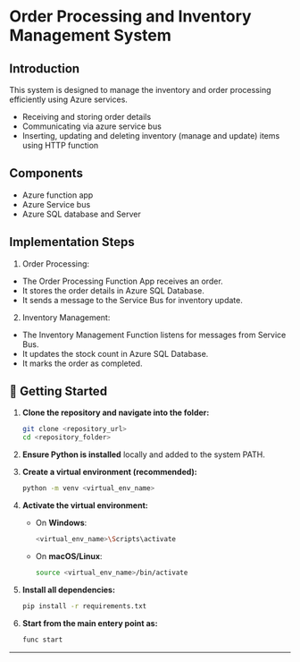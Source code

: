 # Order Processing and Inventory Management System

## Introduction 
This system is designed to manage the inventory and order processing efficiently using Azure services.
- Receiving and storing order details
- Communicating via azure service bus
- Inserting, updating and deleting inventory (manage and update) items using HTTP function

## Components
- Azure function app
- Azure Service bus
- Azure SQL database and Server

## Implementation Steps
1. Order Processing:
- The Order Processing Function App receives an order.
- It stores the order details in Azure SQL Database.
- It sends a message to the Service Bus for inventory update.

2. Inventory Management:
- The Inventory Management Function listens for messages from Service Bus.
- It updates the stock count in Azure SQL Database.
- It marks the order as completed.

## 🚀 Getting Started

1. **Clone the repository and navigate into the folder:**

    ```bash
    git clone <repository_url>
    cd <repository_folder>
    ```

2. **Ensure Python is installed** locally and added to the system PATH.

3. **Create a virtual environment (recommended):**

    ```bash
    python -m venv <virtual_env_name>
    ```

4. **Activate the virtual environment:**

    - On **Windows**:
      ```bash
      <virtual_env_name>\Scripts\activate
      ```

    - On **macOS/Linux**:
      ```bash
      source <virtual_env_name>/bin/activate
      ```

5. **Install all dependencies:**

    ```bash
    pip install -r requirements.txt
    ```

6. **Start from the main entery point as:**

    ```bash
    func start
    ```

---